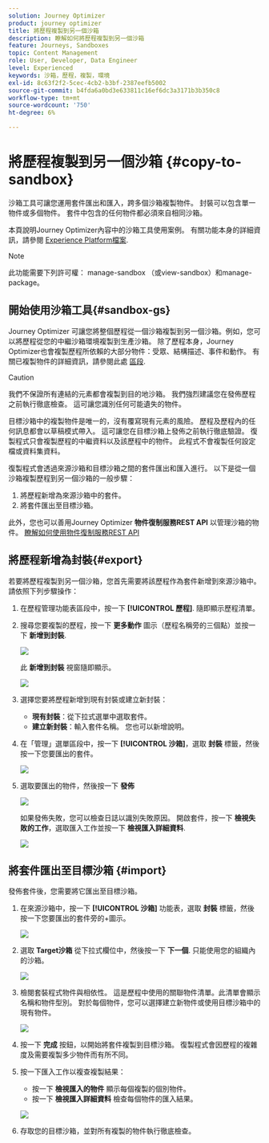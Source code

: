 ```yaml
---
solution: Journey Optimizer
product: journey optimizer
title: 將歷程複製到另一個沙箱
description: 瞭解如何將歷程複製到另一個沙箱
feature: Journeys, Sandboxes
topic: Content Management
role: User, Developer, Data Engineer
level: Experienced
keywords: 沙箱，歷程，複製，環境
exl-id: 8c63f2f2-5cec-4cb2-b3bf-2387eefb5002
source-git-commit: b4fda6a0bd3e633811c16ef6dc3a3171b3b350c8
workflow-type: tm+mt
source-wordcount: '750'
ht-degree: 6%

---
```


# 將歷程複製到另一個沙箱 {#copy-to-sandbox}

<!--
>[!CONTEXTUALHELP]
>id="ajo_journey_copy_main"
>title="Copy a journey to another sandbox"
>abstract="Journey Optimizer allows you to copy an entire journey from one sandbox to another. For example, you can copy a journey from the Stage sandbox environment to your Production sandbox. In addition to the Journey itself, Journey Optimizer also copies most of the objects the journey depends on."

>[!CONTEXTUALHELP]
>id="ajo_journey_copy_sandbox_details"
>title="Sandbox details"
>abstract="Select the destination sandbox you want to copy the journey to. Only sandboxes within your organization are available."

>[!CONTEXTUALHELP]
>id="ajo_journey_copy_object_details"
>title="Object details"
>abstract="This is the journey you are going to copy."

>[!CONTEXTUALHELP]
>id="ajo_journey_copy_dependent_objects"
>title="Dependent objects"
>abstract="This is the list of associated objects used in the journey. This list displays the name, the object type, as well as the internal Journey Optimizer ID."
-->

沙箱工具可讓您運用套件匯出和匯入，跨多個沙箱複製物件。 封裝可以包含單一物件或多個物件。 套件中包含的任何物件都必須來自相同沙箱。

本頁說明Journey Optimizer內容中的沙箱工具使用案例。 有關功能本身的詳細資訊，請參閱 [Experience Platform檔案](https://experienceleague.adobe.com/docs/experience-platform/sandbox/ui/sandbox-tooling.html).

>[!NOTE]
>
>此功能需要下列許可權： manage-sandbox （或view-sandbox）和manage-package。

## 開始使用沙箱工具{#sandbox-gs}

Journey Optimizer 可讓您將整個歷程從一個沙箱複製到另一個沙箱。例如，您可以將歷程從您的中繼沙箱環境複製到生產沙箱。 除了歷程本身，Journey Optimizer也會複製歷程所依賴的大部分物件：受眾、結構描述、事件和動作。 有關已複製物件的詳細資訊，請參閱此處 [區段](https://experienceleague.adobe.com/docs/experience-platform/sandbox/ui/sandbox-tooling.html#abobe-journey-optimizer-objects).

>[!CAUTION]
>
>我們不保證所有連結的元素都會複製到目的地沙箱。 我們強烈建議您在發佈歷程之前執行徹底檢查。 這可讓您識別任何可能遺失的物件。

目標沙箱中的複製物件是唯一的，沒有覆寫現有元素的風險。 歷程及歷程內的任何訊息都會以草稿模式帶入。 這可讓您在目標沙箱上發佈之前執行徹底驗證。 復製程式只會複製歷程的中繼資料以及該歷程中的物件。 此程式不會複製任何設定檔或資料集資料。

復製程式會透過來源沙箱和目標沙箱之間的套件匯出和匯入進行。 以下是從一個沙箱複製歷程到另一個沙箱的一般步驟：

1. 將歷程新增為來源沙箱中的套件。
1. 將套件匯出至目標沙箱。

此外，您也可以善用Journey Optimizer **物件復制服務REST API** 以管理沙箱的物件。 [瞭解如何使用物件復制服務REST API](https://developer.adobe.com/journey-optimizer-apis/references/sandbox/)

## 將歷程新增為封裝{#export}

若要將歷程複製到另一個沙箱，您首先需要將該歷程作為套件新增到來源沙箱中。 請依照下列步驟操作：

1. 在歷程管理功能表區段中，按一下 **[!UICONTROL 歷程]**. 隨即顯示歷程清單。

1. 搜尋您要複製的歷程，按一下 **更多動作** 圖示（歷程名稱旁的三個點）並按一下 **新增到封裝**.

   ![](assets/journey-sandbox1.png)

   此 **新增到封裝** 視窗隨即顯示。

   ![](assets/journey-sandbox2.png)

1. 選擇您要將歷程新增到現有封裝或建立新封裝：

   * **現有封裝**：從下拉式選單中選取套件。
   * **建立新封裝**：輸入套件名稱。 您也可以新增說明。

1. 在「管理」選單區段中，按一下 **[!UICONTROL 沙箱]**，選取 **封裝** 標籤，然後按一下您要匯出的套件。

   ![](assets/journey-sandbox3.png)

1. 選取要匯出的物件，然後按一下 **發佈**

   ![](assets/journey-sandbox4.png)

   如果發佈失敗，您可以檢查日誌以識別失敗原因。 開啟套件，按一下 **檢視失敗的工作**，選取匯入工作並按一下 **檢視匯入詳細資料**.

   ![](assets/journey-sandbox9.png)

## 將套件匯出至目標沙箱 {#import}

發佈套件後，您需要將它匯出至目標沙箱。

1. 在來源沙箱中，按一下 **[!UICONTROL 沙箱]** 功能表，選取 **封裝** 標籤，然後按一下您要匯出的套件旁的+圖示。

   ![](assets/journey-sandbox5.png)

1. 選取 **Target沙箱** 從下拉式欄位中，然後按一下 **下一個**. 只能使用您的組織內的沙箱。

   ![](assets/journey-sandbox6.png)

1. 檢閱套裝程式物件與相依性。 這是歷程中使用的關聯物件清單。此清單會顯示名稱和物件型別。 對於每個物件，您可以選擇建立新物件或使用目標沙箱中的現有物件。

   ![](assets/journey-sandbox7.png)

1. 按一下 **完成** 按鈕，以開始將套件複製到目標沙箱。 復製程式會因歷程的複雜度及需要複製多少物件而有所不同。

1. 按一下匯入工作以複查複製結果：

   * 按一下 **檢視匯入的物件** 顯示每個複製的個別物件。
   * 按一下 **檢視匯入詳細資料** 檢查每個物件的匯入結果。

   ![](assets/journey-sandbox8.png)

1. 存取您的目標沙箱，並對所有複製的物件執行徹底檢查。
